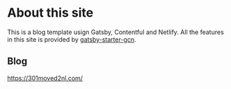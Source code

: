 # About this site

This is a blog template usign Gatsby, Contentful and Netlify.
All the features in this site is provided by [gatsby-starter-gcn](https://github.com/ryanwiemer/gatsby-starter-gcn).

## Blog

https://301moved2nl.com/

